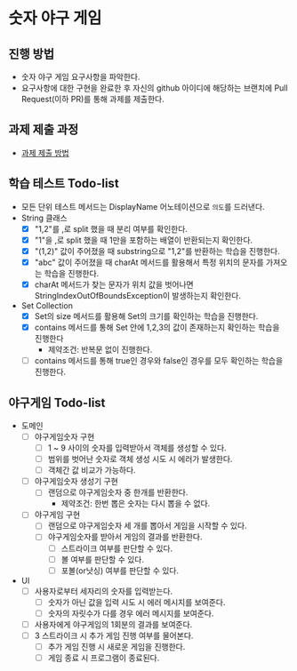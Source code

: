 # 숫자 야구 게임
## 진행 방법
* 숫자 야구 게임 요구사항을 파악한다.
* 요구사항에 대한 구현을 완료한 후 자신의 github 아이디에 해당하는 브랜치에 Pull Request(이하 PR)를 통해 과제를 제출한다.

## 과제 제출 과정
* [과제 제출 방법](https://github.com/next-step/nextstep-docs/tree/master/precourse)

## 학습 테스트 Todo-list
- 모든 단위 테스트 메서드는 DisplayName 어노테이션으로 `의도`를 드러낸다.
- String 클래스
    - [X] "1,2"를 ,로 split 했을 때 분리 여부를 확인한다.
    - [X] "1"을 ,로 split 했을 때 1만을 포함하는 배열이 반환되는지 확인한다.
    - [X] "(1,2)" 값이 주어졌을 때 substring으로 "1,2"를 반환하는 학습을 진행한다.
    - [X] "abc" 값이 주어졌을 때 charAt 메서드를 활용해서 특정 위치의 문자를 가져오는 학습을 진행한다.
    - [X] charAt 메서드가 찾는 문자가 위치 값을 벗어나면 StringIndexOutOfBoundsException이 발생하는지 확인한다.
- Set Collection
    - [X] Set의 size 메서드를 활용해 Set의 크기를 확인하는 학습을 진행한다.
    - [X] contains 메서드를 통해 Set 안에 1,2,3의 값이 존재하는지 확인하는 학습을 진행한다
        - 제약조건: 반복문 없이 진행한다.
    - [ ] contains 메서드를 통해 true인 경우와 false인 경우를 모두 확인하는 학습을 진행한다.

## 야구게임 Todo-list
- 도메인
    - [ ] 야구게임숫자 구현
        - [ ] 1 ~ 9 사이의 숫자를 입력받아서 객체를 생성할 수 있다.
        - [ ] 범위를 벗어난 숫자로 객체 생성 시도 시 에러가 발생한다.
        - [ ] 객체간 값 비교가 가능하다.
    - [ ] 야구게임숫자 생성기 구현
        - [ ] 랜덤으로 야구게임숫자 중 한개를 반환한다.
            - 제약조건: 한번 뽑은 숫자는 다시 뽑을 수 없다.
    - [ ] 야구게임 구현
        - [ ] 랜덤으로 야구게임숫자 세 개를 뽑아서 게임을 시작할 수 있다.
        - [ ] 야구게임숫자를 받아서 게임의 결과를 반환한다.
            - [ ] 스트라이크 여부를 판단할 수 있다.
            - [ ] 볼 여부를 판단할 수 있다.
            - [ ] 포볼(or낫싱) 여부를 판단할 수 있다. 
- UI
    - [ ] 사용자로부터 세자리의 숫자를 입력받는다.
        - [ ] 숫자가 아닌 값을 입력 시도 시 에러 메시지를 보여준다.
        - [ ] 숫자의 자릿수가 다를 경우 에러 메시지를 보여준다.
    - [ ] 사용자에게 야구게임의 1회분의 결과를 보여준다.
    - [ ] 3 스트라이크 시 추가 게임 진행 여부를 물어본다.
        - [ ] 추가 게임 진행 시 새로운 게임을 진행한다.
        - [ ] 게임 종료 시 프로그램이 종료된다.

